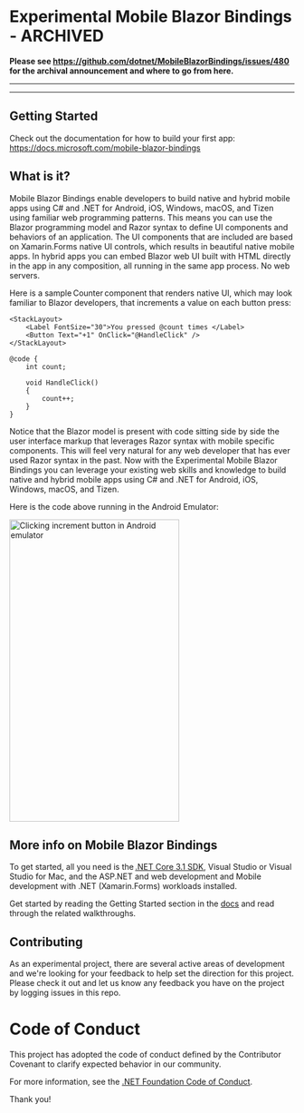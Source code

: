# Experimental Mobile Blazor Bindings - ARCHIVED

**Please see https://github.com/dotnet/MobileBlazorBindings/issues/480 for the archival announcement and where to go from here.**

---

---

## Getting Started

Check out the documentation for how to build your first app: https://docs.microsoft.com/mobile-blazor-bindings

## What is it?

Mobile Blazor Bindings enable developers to build native and hybrid mobile apps using C# and .NET for Android, iOS, Windows, macOS, and Tizen using familiar web programming patterns. This means you can use the Blazor programming model and Razor syntax to define UI components and behaviors of an application. The UI components that are included are based on Xamarin.Forms native UI controls, which results in beautiful native mobile apps. In hybrid apps you can embed Blazor web UI built with HTML directly in the app in any composition, all running in the same app process. No web servers.

Here is a sample Counter component that renders native UI, which may look familiar to Blazor developers, that increments a value on each button press:

```razor
<StackLayout>
    <Label FontSize="30">You pressed @count times </Label>
    <Button Text="+1" OnClick="@HandleClick" />
</StackLayout>

@code {
    int count;

    void HandleClick()
    {
        count++;
    }
}
```

Notice that the Blazor model is present with code sitting side by side the user interface markup that leverages Razor syntax with mobile specific components. This will feel very natural for any web developer that has ever used Razor syntax in the past. Now with the Experimental Mobile Blazor Bindings you can leverage your existing web skills and knowledge to build native and hybrid mobile apps using C# and .NET for Android, iOS, Windows, macOS, and Tizen.

Here is the code above running in the Android Emulator:

<img src="https://devblogs.microsoft.com/aspnet/wp-content/uploads/sites/16/2020/01/blazor-android-counter-2.gif" alt="Clicking increment button in Android emulator" width="300" height="533" class="aligncenter size-full wp-image-23061" />

## More info on Mobile Blazor Bindings

To get started, all you need is the [.NET Core 3.1 SDK][1], Visual Studio or Visual Studio for Mac, and the ASP.NET and web development and Mobile development with .NET (Xamarin.Forms) workloads installed.

Get started by reading the Getting Started section in the [docs](https://docs.microsoft.com/mobile-blazor-bindings/) and read through the related walkthroughs.

## Contributing

As an experimental project, there are several active areas of development and we're looking for your feedback to help set the direction for this project. Please check it out and let us know any feedback you have on the project by logging issues in this repo.

# Code of Conduct

This project has adopted the code of conduct defined by the Contributor Covenant
to clarify expected behavior in our community.

For more information, see the [.NET Foundation Code of Conduct](https://dotnetfoundation.org/code-of-conduct).

Thank you!

 [1]: https://dotnet.microsoft.com/download/dotnet-core/3.1
